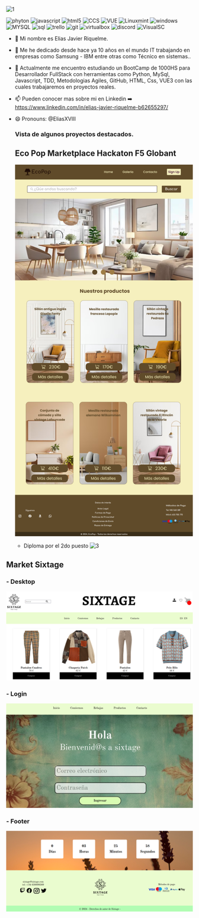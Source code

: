![1](https://github.com/EliasXVIII/EliasXVIII/assets/148536726/4a4c9677-ab67-4ddf-a76f-4abd9af3ff3d)

![phyton](https://img.shields.io/badge/Python-FFD43B?style=for-the-badge&logo=python&logoColor=blue)  ![javascript](https://img.shields.io/badge/JavaScript-323330?style=for-the-badge&logo=javascript&logoColor=F7DF1E)  ![html5](https://img.shields.io/badge/HTML5-E34F26?style=for-the-badge&logo=html5&logoColor=white)  ![CCS](https://img.shields.io/badge/CSS3-1572B6?style=for-the-badge&logo=css3&logoColor=white) ![VUE](https://img.shields.io/badge/Vue%20js-35495E?style=for-the-badge&logo=vuedotjs&logoColor=4FC08D)  ![Linuxmint](https://img.shields.io/badge/Linux_Mint-87CF3E?style=for-the-badge&logo=linux-mint&logoColor=white)  ![windows](https://img.shields.io/badge/Windows-0078D6?style=for-the-badge&logo=windows&logoColor=white)  ![MYSQL](https://img.shields.io/badge/MySQL-005C84?style=for-the-badge&logo=mysql&logoColor=white) ![sql](https://img.shields.io/badge/Sqlite-003B57?style=for-the-badge&logo=sqlite&logoColor=white) ![trello](https://img.shields.io/badge/Trello-0052CC?style=for-the-badge&logo=trello&logoColor=white)  ![git](https://img.shields.io/badge/GitHub-100000?style=for-the-badge&logo=github&logoColor=white)  ![virtualbox](https://img.shields.io/badge/VirtualBox-21416b?style=for-the-badge&logo=VirtualBox&logoColor=white)  ![discord](https://img.shields.io/badge/Discord-5865F2?style=for-the-badge&logo=discord&logoColor=white)  ![VisualSC](https://img.shields.io/badge/Visual_Studio_Code-0078D4?style=for-the-badge&logo=visual%20studio%20code&logoColor=white) 


- 👋 Mi nombre es Elias Javier Riquelme.

- 👀 Me he dedicado desde hace ya 10 años en el mundo IT trabajando en empresas como Samsung - IBM entre otras como Técnico en sistemas..

- 🌱 Actualmente me encuentro estudiando un BootCamp de 1000HS  para Desarrollador FullStack con herramientas como Python, MySql, Javascript, TDD, Metodologias Agiles, GitHub, HTML, Css, VUE3 con las cuales trabajaremos en proyectos reales. 

- 📫 Pueden conocer mas sobre mi en Linkedin :arrow_right: https://www.linkedin.com/in/elias-javier-riquelme-b62655297/

- 😄 Pronouns: @EliasXVIII

  ### Vista de algunos proyectos destacados.

  ## Eco Pop Marketplace Hackaton F5 Globant
  ![2](https://github.com/EliasXVIII/sixtage/blob/main/ImgReadme/Propuesta.png)
   - Diploma por el 2do puesto
  ![3](https://github.com/EliasXVIII/sixtage/blob/main/ImgReadme/El%C3%ADas%20Javier%20Riquelme%20Antongnoli%20-%20Finalista%20-%20Diploma%20HackathonF5%20022024.png)

## Market Sixtage

### - Desktop
![Desktop](https://github.com/EliasXVIII/sixtage/blob/main/ImgReadme/imagen1Sixtage.png)
### - Login
![Login](https://github.com/EliasXVIII/sixtage/blob/main/ImgReadme/login.png)
### - Footer
![Footer](https://github.com/EliasXVIII/sixtage/blob/main/ImgReadme/footer.png)


<!---
EliasXVIII/EliasXVIII is a ✨ special ✨ repository because its `README.md` (this file) appears on your GitHub profile.
You can click the Preview link to take a look at your changes.
--->
 
